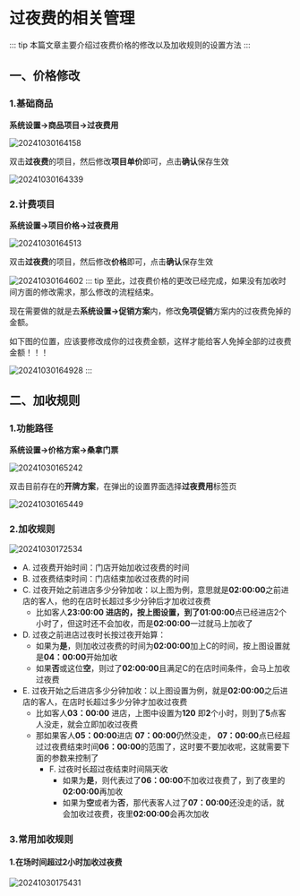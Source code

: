 # 过夜费的相关管理
::: tip
本篇文章主要介绍过夜费价格的修改以及加收规则的设置方法
:::
## 一、价格修改
### 1.基础商品
**系统设置->商品项目->过夜费用**

![20241030164158](https://wiki-cdsoft.oss-cn-hangzhou.aliyuncs.com/20241030164158.png)

双击**过夜费**的项目，然后修改**项目单价**即可，点击**确认**保存生效

![20241030164339](https://wiki-cdsoft.oss-cn-hangzhou.aliyuncs.com/20241030164339.png)

### 2.计费项目
**系统设置->项目价格->过夜费用**

![20241030164513](https://wiki-cdsoft.oss-cn-hangzhou.aliyuncs.com/20241030164513.png)


双击**过夜费**的项目，然后修改**价格**即可，点击**确认**保存生效


![20241030164602](https://wiki-cdsoft.oss-cn-hangzhou.aliyuncs.com/20241030164602.png)
::: tip
至此，过夜费价格的更改已经完成，如果没有加收时间方面的修改需求，那么修改的流程结束。

现在需要做的就是去**系统设置->促销方案**内，修改**免项促销**方案内的过夜费免掉的金额。

如下图的位置，应该要修改成你的过夜费金额，这样才能给客人免掉全部的过夜费金额！！！

![20241030164928](https://wiki-cdsoft.oss-cn-hangzhou.aliyuncs.com/20241030164928.png)
:::

## 二、加收规则
### 1.功能路径
**系统设置->价格方案->桑拿门票**


![20241030165242](https://wiki-cdsoft.oss-cn-hangzhou.aliyuncs.com/20241030165242.png)

双击目前存在的**开牌方案**，在弹出的设置界面选择**过夜费用**标签页

![20241030165449](https://wiki-cdsoft.oss-cn-hangzhou.aliyuncs.com/20241030165449.png)

### 2.加收规则
![20241030172534](https://wiki-cdsoft.oss-cn-hangzhou.aliyuncs.com/20241030172534.png)
+ A. 过夜费开始时间：门店开始加收过夜费的时间
+ B. 过夜费结束时间：门店结束加收过夜费的时间
+ C. 过夜开始之前进店多少分钟加收：以上图为例，意思就是**02:00:00**之前进店的客人，他的在店时长超过多少分钟后才加收过夜费
    + 比如客人**23:00:00 **进店的，按上图设置，到了**01:00:00**点已经进店2个小时了，但这时还不会加收，而是**02:00:00**一过就马上加收了
+ D. 过夜之前进店过夜时长按过夜开始算：
  + 如果为**是**，则加收过夜费的时间为**02:00:00**加上C的时间，按上图设置就是**04：00:00**开始加收
  + 如果**否**或这位**空**，则过了**02:00:00**且满足C的在店时间条件，会马上加收过夜费
+ E. 过夜开始之后进店多少分钟加收：以上图设置为例，就是**02:00:00**之后进店的客人，在店时长超过多少分钟才加收过夜费
    + 比如客人**03：00:00** 进店，上图中设置为**120** 即**2**个小时，则到了**5**点客人没走，就会立即加收过夜费
    + 那如果客人**05：00:00**进店 **07：00:00**仍然没走， **07：00:00**点已经超过过夜费结束时间**06：00:00**的范围了，这时要不要加收呢，这就需要下面的参数来控制了
      + F. 过夜时长超过夜结束时间隔天收
        + 如果为**是**，则代表过了**06：00:00**不加收过夜费了，到了夜里的**02:00:00**再加收
        + 如果为**空**或者为**否**，那代表客人过了**07：00:00**还没走的话，就会加收过夜费，夜里**02:00:00**会再次加收
  
### 3.常用加收规则
#### 1.在场时间超过2小时加收过夜费
![20241030175431](https://wiki-cdsoft.oss-cn-hangzhou.aliyuncs.com/20241030175431.png)


